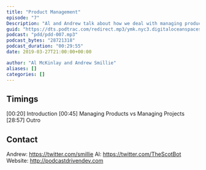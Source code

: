 ```yaml
---
title: "Product Management"
episode: "7"
Description: "Al and Andrew talk about how we deal with managing products, how they are built, who decides what happens, and priorities."
guid: "https://dts.podtrac.com/redirect.mp3/ymk.nyc3.digitaloceanspaces.com/pdd-7.mp3"
podcast: "pdd/pdd-007.mp3"
podcast_bytes: "28721318"
podcast_duration: "00:29:55"
date: 2019-03-27T21:00:00+00:00

author: "Al McKinlay and Andrew Smillie"
aliases: []
categories: []
---
```


## Timings

[00:20] Introduction
[00:45] Managing Products vs Managing Projects
[28:57] Outro

## Contact

Andrew: https://twitter.com/smillie
Al: https://twitter.com/TheScotBot
Website: http://podcastdrivendev.com
